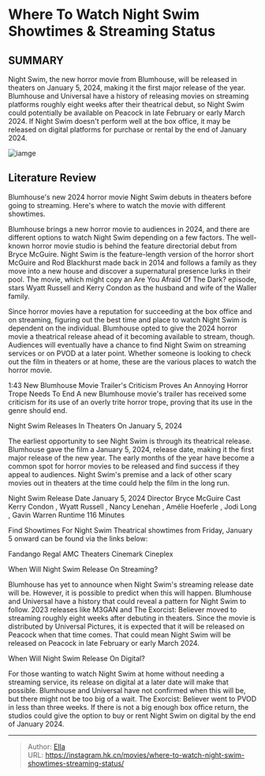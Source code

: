 # Where To Watch Night Swim Showtimes &amp; Streaming Status


## SUMMARY 



  Night Swim, the new horror movie from Blumhouse, will be released in theaters on January 5, 2024, making it the first major release of the year.   Blumhouse and Universal have a history of releasing movies on streaming platforms roughly eight weeks after their theatrical debut, so Night Swim could potentially be available on Peacock in late February or early March 2024.   If Night Swim doesn&#39;t perform well at the box office, it may be released on digital platforms for purchase or rental by the end of January 2024.  

![iamge](https://static1.srcdn.com/wordpress/wp-content/uploads/2024/01/wyatt-russell-and-kerry-condon-in-night-swim.jpg)

## Literature Review

Blumhouse&#39;s new 2024 horror movie Night Swim debuts in theaters before going to streaming. Here&#39;s where to watch the movie with different showtimes.




Blumhouse brings a new horror movie to audiences in 2024, and there are different options to watch Night Swim depending on a few factors. The well-known horror movie studio is behind the feature directorial debut from Bryce McGuire. Night Swim is the feature-length version of the horror short McGuire and Rod Blackhurst made back in 2014 and follows a family as they move into a new house and discover a supernatural presence lurks in their pool. The movie, which might copy an Are You Afraid Of The Dark? episode, stars Wyatt Russell and Kerry Condon as the husband and wife of the Waller family.




Since horror movies have a reputation for succeeding at the box office and on streaming, figuring out the best time and place to watch Night Swim is dependent on the individual. Blumhouse opted to give the 2024 horror movie a theatrical release ahead of it becoming available to stream, though. Audiences will eventually have a chance to find Night Swim on streaming services or on PVOD at a later point. Whether someone is looking to check out the film in theaters or at home, these are the various places to watch the horror movie.

  1:43                       New Blumhouse Movie Trailer&#39;s Criticism Proves An Annoying Horror Trope Needs To End   A new Blumhouse movie&#39;s trailer has received some criticism for its use of an overly trite horror trope, proving that its use in the genre should end.   


 Night Swim Releases In Theaters On January 5, 2024 
          




The earliest opportunity to see Night Swim is through its theatrical release. Blumhouse gave the film a January 5, 2024, release date, making it the first major release of the new year. The early months of the year have become a common spot for horror movies to be released and find success if they appeal to audiences. Night Swim&#39;s premise and a lack of other scary movies out in theaters at the time could help the film in the long run.

   Night Swim      Release Date    January 5, 2024     Director    Bryce McGuire     Cast    Kerry Condon , Wyatt Russell , Nancy Lenehan , Amélie Hoeferle , Jodi Long , Gavin Warren     Runtime    116 Minutes      

Find Showtimes For Night Swim
Theatrical showtimes from Friday, January 5 onward can be found via the links below:

 

  Fandango   Regal   AMC Theaters   Cinemark   Cineplex  



 When Will Night Swim Release On Streaming? 
          




Blumhouse has yet to announce when Night Swim&#39;s streaming release date will be. However, it is possible to predict when this will happen. Blumhouse and Universal have a history that could reveal a pattern for Night Swim to follow. 2023 releases like M3GAN and The Exorcist: Believer moved to streaming roughly eight weeks after debuting in theaters. Since the movie is distributed by Universal Pictures, it is expected that it will be released on Peacock when that time comes. That could mean Night Swim will be released on Peacock in late February or early March 2024.



 When Will Night Swim Release On Digital? 
          

For those wanting to watch Night Swim at home without needing a streaming service, its release on digital at a later date will make that possible. Blumhouse and Universal have not confirmed when this will be, but there might not be too big of a wait. The Exorcist: Believer went to PVOD in less than three weeks. If there is not a big enough box office return, the studios could give the option to buy or rent Night Swim on digital by the end of January 2024.






---

> Author: [Ella](https://instagram.hk.cn/)  
> URL: https://instagram.hk.cn/movies/where-to-watch-night-swim-showtimes-streaming-status/  

